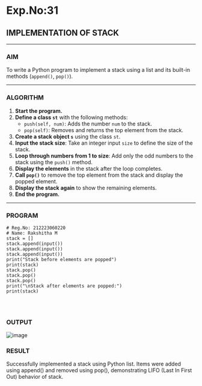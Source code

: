 # Exp.No:31  
## IMPLEMENTATION OF STACK

---

### AIM  
To write a Python program to implement a stack using a list and its built-in methods (`append()`, `pop()`).

---

### ALGORITHM

1. **Start the program.**
2. **Define a class `st`** with the following methods:
   - `push(self, num)`: Adds the number `num` to the stack.
   - `pop(self)`: Removes and returns the top element from the stack.
3. **Create a stack object `s`** using the class `st`.
4. **Input the stack size**: Take an integer input `size` to define the size of the stack.
5. **Loop through numbers from 1 to size**: Add only the odd numbers to the stack using the `push()` method.
6. **Display the elements** in the stack after the loop completes.
7. **Call `pop()`** to remove the top element from the stack and display the popped element.
8. **Display the stack again** to show the remaining elements.
9. **End the program.**

---

### PROGRAM

```
# Reg.No: 212223060220
# Name: Rakshitha M
stack = []
stack.append(input())
stack.append(input())
stack.append(input())
print("Stack before elements are popped")
print(stack)
stack.pop()
stack.pop()
stack.pop()
print("\nStack after elements are popped:")
print(stack)




```
### OUTPUT
![image](https://github.com/user-attachments/assets/a5db8f7c-bb6b-46a3-8f8d-001a06f6cdaf)

### RESULT
Successfully implemented a stack using Python list. Items were added using append() and removed using pop(), demonstrating LIFO (Last In First Out) behavior of stack.
